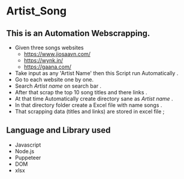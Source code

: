 # Artist_Song
## This is an Automation Webscrapping. 
* Given three songs websites 
    *  https://www.jiosaavn.com/
    *  https://wynk.in/
    *  https://gaana.com/
* Take input as any 'Artist Name' then  this Script  run Automatically . 
* Go to each website one by one. 
* Search *Artist name* on search bar .
* After that scrap the top 10 song titles and there links .
* At that time Automatically create directory sane as *Artist name* .
* In that directory folder  create a Excel file with name songs .
* That scrapping data (titles and links) are stored in excel file  ;
## Language and Library used
  * Javascript
  * Node.js
  * Puppeteer
  * DOM
  * xlsx
  
